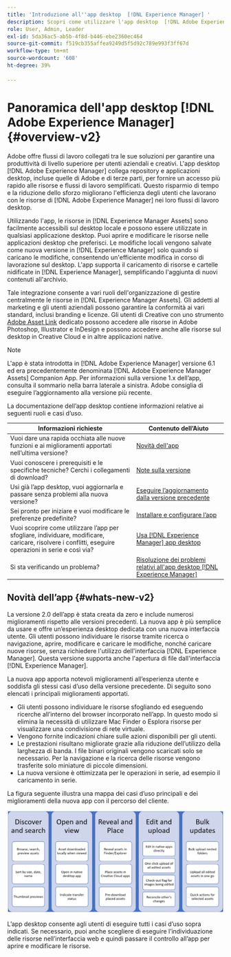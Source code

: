 ```yaml
---
title: 'Introduzione all''app desktop  [!DNL Experience Manager] '
description: Scopri come utilizzare l'app desktop  [!DNL Adobe Experience Manager]  per ottimizzare i flussi di lavoro di gestione delle risorse per gli utenti creativi quando utilizzano  [!DNL Adobe Experience Manager Assets] direttamente dal desktop.
role: User, Admin, Leader
exl-id: 5da36ac5-ab5b-4f8d-b446-ebe2360ec464
source-git-commit: f519cb355affea9249d5f5d92c789e993f3ff67d
workflow-type: tm+mt
source-wordcount: '608'
ht-degree: 39%

---
```


# Panoramica dell&#39;app desktop [!DNL Adobe Experience Manager] {#overview-v2}

Adobe offre flussi di lavoro collegati tra le sue soluzioni per garantire una produttività di livello superiore per utenti aziendali e creativi. L&#39;app desktop [!DNL Adobe Experience Manager] collega repository e applicazioni desktop, incluse quelle di Adobe e di terze parti, per fornire un accesso più rapido alle risorse e flussi di lavoro semplificati. Questo risparmio di tempo e la riduzione dello sforzo migliorano l&#39;efficienza degli utenti che lavorano con le risorse di [!DNL Adobe Experience Manager] nei loro flussi di lavoro desktop.

Utilizzando l&#39;app, le risorse in [!DNL Experience Manager Assets] sono facilmente accessibili sul desktop locale e possono essere utilizzate in qualsiasi applicazione desktop. Puoi aprire e modificare le risorse nelle applicazioni desktop che preferisci. Le modifiche locali vengono salvate come nuova versione in [!DNL Experience Manager] solo quando si caricano le modifiche, consentendo un&#39;efficiente modifica in corso di lavorazione sul desktop. L&#39;app supporta il caricamento di risorse e cartelle nidificate in [!DNL Experience Manager], semplificando l&#39;aggiunta di nuovi contenuti all&#39;archivio.

Tale integrazione consente a vari ruoli dell&#39;organizzazione di gestire centralmente le risorse in [!DNL Experience Manager Assets]. Gli addetti al marketing e gli utenti aziendali possono garantire la conformità ai vari standard, inclusi branding e licenze. Gli utenti di Creative con uno strumento [Adobe Asset Link](https://business.adobe.com/products/experience-manager/assets/adobe-asset-link.html) dedicato possono accedere alle risorse in Adobe Photoshop, Illustrator e InDesign e possono accedere anche alle risorse sul desktop in Creative Cloud e in altre applicazioni native.

>[!NOTE]
>
>L&#39;app è stata introdotta in [!DNL Adobe Experience Manager] versione 6.1 ed era precedentemente denominata [!DNL Adobe Experience Manager Assets] Companion App. Per informazioni sulla versione 1.x dell’app, consulta il sommario nella barra laterale a sinistra. Adobe consiglia di eseguire l’aggiornamento alla versione più recente.

La documentazione dell’app desktop contiene informazioni relative ai seguenti ruoli e casi d’uso.

| Informazioni richieste | Contenuto dell’Aiuto |
|--- |--- |
| Vuoi dare una rapida occhiata alle nuove funzioni e ai miglioramenti apportati nell’ultima versione? | [Novità dell&#39;app](#whats-new-v2) |
| Vuoi conoscere i prerequisiti e le specifiche tecniche? Cerchi i collegamenti di download? | [Note sulla versione](release-notes.md) |
| Usi già l’app desktop, vuoi aggiornarla e passare senza problemi alla nuova versione? | [Eseguire l’aggiornamento dalla versione precedente](install-upgrade.md#upgrade-from-previous-version) |
| Sei pronto per iniziare e vuoi modificare le preferenze predefinite? | [Installare e configurare l’app](install-upgrade.md) |
| Vuoi scoprire come utilizzare l’app per sfogliare, individuare, modificare, caricare, risolvere i conflitti, eseguire operazioni in serie e così via? | [Usa [!DNL Experience Manager] app desktop](using-desktop-app.md) |
| Si sta verificando un problema? | [Risoluzione dei problemi relativi all&#39;app desktop [!DNL Experience Manager] ](troubleshoot.md) |

## Novità dell’app {#whats-new-v2}

La versione 2.0 dell’app è stata creata da zero e include numerosi miglioramenti rispetto alle versioni precedenti. La nuova app è più semplice da usare e offre un’esperienza desktop dedicata con una nuova interfaccia utente. Gli utenti possono individuare le risorse tramite ricerca o navigazione, aprire, modificare e caricare le modifiche, nonché caricare nuove risorse, senza richiedere l&#39;utilizzo dell&#39;interfaccia [!DNL Experience Manager]. Questa versione supporta anche l&#39;apertura di file dall&#39;interfaccia [!DNL Experience Manager].

La nuova app apporta notevoli miglioramenti all’esperienza utente e soddisfa gli stessi casi d’uso della versione precedente. Di seguito sono elencati i principali miglioramenti apportati.

* Gli utenti possono individuare le risorse sfogliando ed eseguendo ricerche all’interno del browser incorporato nell’app. In questo modo si elimina la necessità di utilizzare Mac Finder o Esplora risorse per visualizzare una condivisione di rete virtuale.
* Vengono fornite indicazioni chiare sulle azioni disponibili per gli utenti.
* Le prestazioni risultano migliorate grazie alla riduzione dell’utilizzo della larghezza di banda. I file binari originali vengono scaricati solo se necessario. Per la navigazione e la ricerca delle risorse vengono trasferite solo miniature di piccole dimensioni.
* La nuova versione è ottimizzata per le operazioni in serie, ad esempio il caricamento in serie.

La figura seguente illustra una mappa dei casi d’uso principali e dei miglioramenti della nuova app con il percorso del cliente.

![Novità dell&#39;app desktop [!DNL Experience Manager]](assets/aem_desktop_app_usecases_v2.png)

L’app desktop consente agli utenti di eseguire tutti i casi d’uso sopra indicati. Se necessario, puoi anche scegliere di eseguire l’individuazione delle risorse nell’interfaccia web e quindi passare il controllo all’app per aprire e modificare le risorse.
